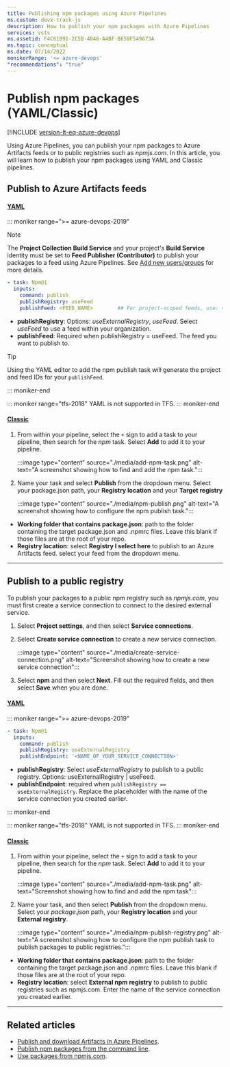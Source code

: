 ```yaml
---
title: Publishing npm packages using Azure Pipelines
ms.custom: devx-track-js
description: How to publish your npm packages with Azure Pipelines
services: vsts
ms.assetid: F4C61B91-2C5B-4848-A4BF-B658F549673A
ms.topic: conceptual
ms.date: 07/14/2022
monikerRange: '<= azure-devops'
"recommendations": "true"
---
```


# Publish npm packages (YAML/Classic)

[!INCLUDE [version-lt-eq-azure-devops](../../includes/version-lt-eq-azure-devops.md)]

Using Azure Pipelines, you can publish your npm packages to Azure Artifacts feeds or to public registries such as *npmjs.com*. In this article, you will learn how to publish your npm packages using YAML and Classic pipelines.

## Publish to Azure Artifacts feeds

#### [YAML](#tab/yaml/)

::: moniker range=">= azure-devops-2019"

> [!NOTE]
> The **Project Collection Build Service** and your project's **Build Service** identity must be set to **Feed Publisher (Contributor)** to publish your packages to a feed using Azure Pipelines. See [Add new users/groups](../../artifacts/feeds/feed-permissions.md#feed-settings) for more details.

```yaml
- task: Npm@1
  inputs:
    command: publish
    publishRegistry: useFeed
    publishFeed: <FEED_NAME>        ## For project-scoped feeds, use: <PROJECT_NAME>/<FEED_NAME> 
```

- **publishRegistry**: Options: *useExternalRegistry*, *useFeed*.  Select *useFeed* to use a feed within your organization.
- **publishFeed**: Required when publishRegistry = useFeed. The feed you want to publish to.

> [!TIP]
> Using the YAML editor to add the npm publish task will generate the project and feed IDs for your `publishFeed`.

::: moniker-end

::: moniker range="tfs-2018"
YAML is not supported in TFS.
::: moniker-end

#### [Classic](#tab/classic/)

1. From within your pipeline, select the `+` sign to add a task to your pipeline, then search for the *npm* task. Select **Add** to add it to your pipeline.

    :::image type="content" source="./media/add-npm-task.png" alt-text="A screenshot showing how to find and add the npm task.":::

1. Name your task and select **Publish** from the dropdown menu. Select your package.json path, your **Registry location** and your **Target registry**

    :::image type="content" source="./media/npm-publish.png" alt-text="A screenshot showing how to configure the npm publish task.":::

- **Working folder that contains package.json**: path to the folder containing the target package.json and .npmrc files. Leave this blank if those files are at the root of your repo.
- **Registry location**: select **Registry I select here** to publish to an Azure Artifacts feed. select your feed from the dropdown menu.

* * *

## Publish to a public registry

To publish your packages to a public npm registry such as *npmjs.com*, you must first create a service connection to connect to the desired external service.

1. Select **Project settings**, and then select **Service connections**.

1. Select **Create service connection** to create a new service connection.

    :::image type="content" source="./media/create-service-connection.png" alt-text="Screenshot showing how to create a new service connection":::

1. Select **npm** and then select **Next**. Fill out the required fields, and then select **Save** when you are done.

#### [YAML](#tab/yaml/)

::: moniker range=">= azure-devops-2019"

```yaml
- task: Npm@1
  inputs:
    command: publish
    publishRegistry: useExternalRegistry
    publishEndpoint: '<NAME_OF_YOUR_SERVICE_CONNECTION>'
```

- **publishRegistry**: Select *useExternalRegistry* to publish to a public registry. Options: useExternalRegistry | useFeed.
- **publishEndpoint**: required when `publishRegistry == useExternalRegistry`. Replace the placeholder with the name of the service connection you created earlier.

::: moniker-end

::: moniker range="tfs-2018"
YAML is not supported in TFS.
::: moniker-end

#### [Classic](#tab/classic/)

1. From within your pipeline, select the `+` sign to add a task to your pipeline, then search for the *npm* task. Select **Add** to add it to your pipeline.

    :::image type="content" source="./media/add-npm-task.png" alt-text="Screenshot showing how to find and add the npm task":::

1. Name your task, and then select **Publish** from the dropdown menu. Select your *package.json* path, your **Registry location** and your **External registry**.

    :::image type="content" source="./media/npm-publish-registry.png" alt-text="A screenshot showing how to configure the npm publish task to publish packages to public registries.":::

- **Working folder that contains package.json**: path to the folder containing the target package.json and .npmrc files. Leave this blank if those files are at the root of your repo.
- **Registry location**: select **External npm registry** to publish to public registries such as npmjs.com. Enter the name of the service connection you created earlier.

* * *

## Related articles

- [Publish and download Artifacts in Azure Pipelines](./pipeline-artifacts.md).
- [Publish npm packages from the command line](../../artifacts/npm/publish.md).
- [Use packages from npmjs.com](../../artifacts/npm/upstream-sources.md).
